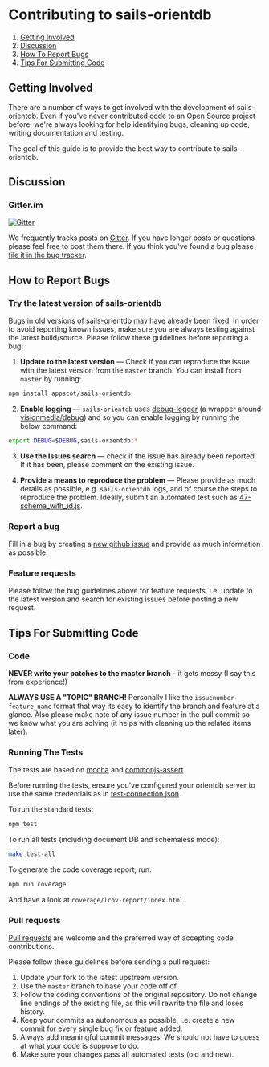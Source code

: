 # Contributing to sails-orientdb

1. [Getting Involved](#getting-involved)
2. [Discussion](#discussion)
3. [How To Report Bugs](#how-to-report-bugs)
4. [Tips For Submitting Code](#tips-for-submitting-code)

## Getting Involved

There are a number of ways to get involved with the development of sails-orientdb. Even if you've never contributed code to an Open Source project before, we're always looking for help identifying bugs, cleaning up code, writing documentation and testing.

The goal of this guide is to provide the best way to contribute to sails-orientdb.

## Discussion

### Gitter.im
[![Gitter](https://badges.gitter.im/Join%20Chat.svg)](https://gitter.im/appscot/sails-orientdb?utm_source=badge&utm_medium=badge&utm_campaign=pr-badge&utm_content=badge)

We frequently tracks posts on [Gitter](https://gitter.im/appscot/sails-orientdb). If you have longer posts or questions please feel free to post them there. If you think you've found a bug please [file it in the bug tracker](#how-to-report-bugs).


## How to Report Bugs

### Try the latest version of sails-orientdb

Bugs in old versions of sails-orientdb may have already been fixed. In order to avoid reporting known issues, make sure you are always testing against the latest build/source. Please follow these guidelines before reporting a bug:

1. **Update to the latest version** &mdash; Check if you can reproduce the issue with the latest version from the `master` branch. You can install from `master` by running:
  ``` sh
  npm install appscot/sails-orientdb
  ```

2. **Enable logging** &mdash; `sails-orientdb` uses [debug-logger](https://github.com/appscot/debug-logger) (a wrapper around [visionmedia/debug](https://github.com/visionmedia/debug)) and so you can enable logging by running the below command:
  ``` sh
  export DEBUG=$DEBUG,sails-orientdb:*
  ```

3. **Use the Issues search** &mdash; check if the issue has already been reported. If it has been, please comment on the existing issue.

4. **Provide a means to reproduce the problem** &mdash; Please provide as much details as possible, e.g. `sails-orientdb` logs, and of course the steps to reproduce the problem. Ideally, submit an automated test such as [47-schema_with_id.js](https://github.com/appscot/sails-orientdb/blob/master/test/integration-orientdb/bugs/47-schema_with_id.js).

### Report a bug

Fill in a bug by creating a [new github issue](https://github.com/appscot/sails-orientdb/issues/new) and provide as much information as possible.

### Feature requests

Please follow the bug guidelines above for feature requests, i.e. update to the latest version and search for existing issues before posting a new request.


## Tips For Submitting Code


### Code

**NEVER write your patches to the master branch** - it gets messy (I say this from experience!)

**ALWAYS USE A "TOPIC" BRANCH!** Personally I like the `issuenumber-feature_name` format that way its easy to identify the branch and feature at a glance. Also please make note of any issue number in the pull commit so we know what you are solving (it helps with cleaning up the related items later).


### Running The Tests

The tests are based on [mocha](http://visionmedia.github.io/mocha) and [commonjs-assert](https://github.com/defunctzombie/commonjs-assert).

Before running the tests, ensure you've configured your orientdb server to use the same credentials as in [test-connection.json](./test/test-connection.json).

To run the standard tests:
```sh
npm test
```

To run all tests (including document DB and schemaless mode):
```sh
make test-all
```

To generate the code coverage report, run:
```sh
npm run coverage
```
And have a look at `coverage/lcov-report/index.html`.


### Pull requests

[Pull requests](https://help.github.com/articles/using-pull-requests) are welcome and the preferred way of accepting code contributions.

Please follow these guidelines before sending a pull request:

1. Update your fork to the latest upstream version.
2. Use the `master` branch to base your code off of.
3. Follow the coding conventions of the original repository. Do not change line endings of the existing file, as this will rewrite the file and loses history.
4. Keep your commits as autonomous as possible, i.e. create a new commit for every single bug fix or feature added.
5. Always add meaningful commit messages. We should not have to guess at what your code is suppose to do.
6. Make sure your changes pass all automated tests (old and new).
